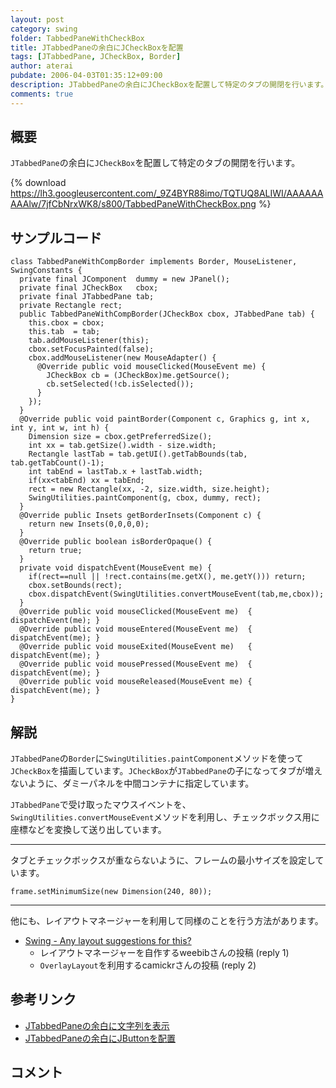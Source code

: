 ```yaml
---
layout: post
category: swing
folder: TabbedPaneWithCheckBox
title: JTabbedPaneの余白にJCheckBoxを配置
tags: [JTabbedPane, JCheckBox, Border]
author: aterai
pubdate: 2006-04-03T01:35:12+09:00
description: JTabbedPaneの余白にJCheckBoxを配置して特定のタブの開閉を行います。
comments: true
---
```

## 概要
`JTabbedPane`の余白に`JCheckBox`を配置して特定のタブの開閉を行います。

{% download https://lh3.googleusercontent.com/_9Z4BYR88imo/TQTUQ8ALIWI/AAAAAAAAAlw/7jfCbNrxWK8/s800/TabbedPaneWithCheckBox.png %}

## サンプルコード
<pre class="prettyprint"><code>class TabbedPaneWithCompBorder implements Border, MouseListener, SwingConstants {
  private final JComponent  dummy = new JPanel();
  private final JCheckBox   cbox;
  private final JTabbedPane tab;
  private Rectangle rect;
  public TabbedPaneWithCompBorder(JCheckBox cbox, JTabbedPane tab) {
    this.cbox = cbox;
    this.tab  = tab;
    tab.addMouseListener(this);
    cbox.setFocusPainted(false);
    cbox.addMouseListener(new MouseAdapter() {
      @Override public void mouseClicked(MouseEvent me) {
        JCheckBox cb = (JCheckBox)me.getSource();
        cb.setSelected(!cb.isSelected());
      }
    });
  }
  @Override public void paintBorder(Component c, Graphics g, int x, int y, int w, int h) {
    Dimension size = cbox.getPreferredSize();
    int xx = tab.getSize().width - size.width;
    Rectangle lastTab = tab.getUI().getTabBounds(tab, tab.getTabCount()-1);
    int tabEnd = lastTab.x + lastTab.width;
    if(xx&lt;tabEnd) xx = tabEnd;
    rect = new Rectangle(xx, -2, size.width, size.height);
    SwingUtilities.paintComponent(g, cbox, dummy, rect);
  }
  @Override public Insets getBorderInsets(Component c) {
    return new Insets(0,0,0,0);
  }
  @Override public boolean isBorderOpaque() {
    return true;
  }
  private void dispatchEvent(MouseEvent me) {
    if(rect==null || !rect.contains(me.getX(), me.getY())) return;
    cbox.setBounds(rect);
    cbox.dispatchEvent(SwingUtilities.convertMouseEvent(tab,me,cbox));
  }
  @Override public void mouseClicked(MouseEvent me)  { dispatchEvent(me); }
  @Override public void mouseEntered(MouseEvent me)  { dispatchEvent(me); }
  @Override public void mouseExited(MouseEvent me)   { dispatchEvent(me); }
  @Override public void mousePressed(MouseEvent me)  { dispatchEvent(me); }
  @Override public void mouseReleased(MouseEvent me) { dispatchEvent(me); }
}
</code></pre>

## 解説
`JTabbedPane`の`Border`に`SwingUtilities.paintComponent`メソッドを使って`JCheckBox`を描画しています。`JCheckBox`が`JTabbedPane`の子になってタブが増えないように、ダミーパネルを中間コンテナに指定しています。

`JTabbedPane`で受け取ったマウスイベントを、`SwingUtilities.convertMouseEvent`メソッドを利用し、チェックボックス用に座標などを変換して送り出しています。

- - - -
タブとチェックボックスが重ならないように、フレームの最小サイズを設定しています。

<pre class="prettyprint"><code>frame.setMinimumSize(new Dimension(240, 80));
</code></pre>

- - - -
他にも、レイアウトマネージャーを利用して同様のことを行う方法があります。

- [Swing - Any layout suggestions for this?](https://community.oracle.com/thread/1389350)
    - レイアウトマネージャーを自作するweebibさんの投稿 (reply 1)
    - `OverlayLayout`を利用するcamickrさんの投稿 (reply 2)

<!-- dummy comment line for breaking list -->

## 参考リンク
- [JTabbedPaneの余白に文字列を表示](http://ateraimemo.com/Swing/TabbedPaneWithText.html)
- [JTabbedPaneの余白にJButtonを配置](http://ateraimemo.com/Swing/TabbedPaneWithButton.html)

<!-- dummy comment line for breaking list -->

## コメント
